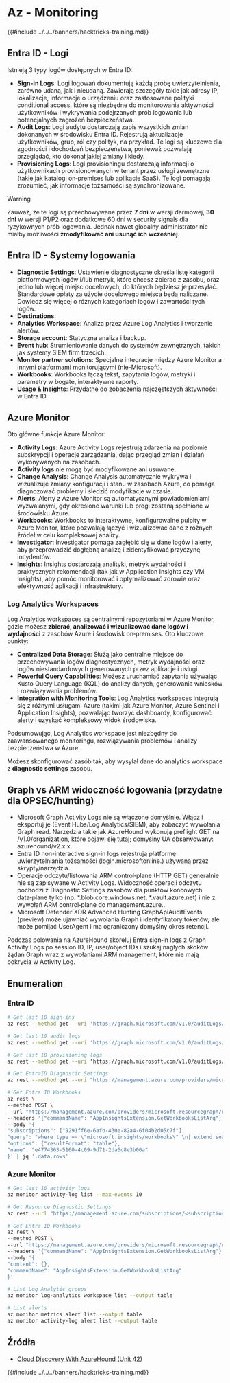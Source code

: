 # Az - Monitoring

{{#include ../../../banners/hacktricks-training.md}}

## Entra ID - Logi

Istnieją 3 typy logów dostępnych w Entra ID:

- **Sign-in Logs**: Logi logowań dokumentują każdą próbę uwierzytelnienia, zarówno udaną, jak i nieudaną. Zawierają szczegóły takie jak adresy IP, lokalizacje, informacje o urządzeniu oraz zastosowane polityki conditional access, które są niezbędne do monitorowania aktywności użytkowników i wykrywania podejrzanych prób logowania lub potencjalnych zagrożeń bezpieczeństwa.
- **Audit Logs**: Logi audytu dostarczają zapis wszystkich zmian dokonanych w środowisku Entra ID. Rejestrują aktualizacje użytkowników, grup, ról czy polityk, na przykład. Te logi są kluczowe dla zgodności i dochodzeń bezpieczeństwa, ponieważ pozwalają przeglądać, kto dokonał jakiej zmiany i kiedy.
- **Provisioning Logs**: Logi provisioningu dostarczają informacji o użytkownikach provisionowanych w tenant przez usługi zewnętrzne (takie jak katalogi on‑premises lub aplikacje SaaS). Te logi pomagają zrozumieć, jak informacje tożsamości są synchronizowane.

> [!WARNING]
> Zauważ, że te logi są przechowywane przez **7 dni** w wersji darmowej, **30 dni** w wersji P1/P2 oraz dodatkowe 60 dni w security signals dla ryzykownych prób logowania. Jednak nawet globalny administrator nie miałby możliwości **zmodyfikować ani usunąć ich wcześniej**.

## Entra ID - Systemy logowania

- **Diagnostic Settings**: Ustawienie diagnostyczne określa listę kategorii platformowych logów i/lub metryk, które chcesz zbierać z zasobu, oraz jedno lub więcej miejsc docelowych, do których będziesz je przesyłać. Standardowe opłaty za użycie docelowego miejsca będą naliczane. Dowiedz się więcej o różnych kategoriach logów i zawartości tych logów.
- **Destinations**:
- **Analytics Workspace**: Analiza przez Azure Log Analytics i tworzenie alertów.
- **Storage account**: Statyczna analiza i backup.
- **Event hub**: Strumieniowanie danych do systemów zewnętrznych, takich jak systemy SIEM firm trzecich.
- **Monitor partner solutions**: Specjalne integracje między Azure Monitor a innymi platformami monitorującymi (nie-Microsoft).
- **Workbooks**: Workbooks łączą tekst, zapytania logów, metryki i parametry w bogate, interaktywne raporty.
- **Usage & Insights**: Przydatne do zobaczenia najczęstszych aktywności w Entra ID

## Azure Monitor

Oto główne funkcje Azure Monitor:

- **Activity Logs**: Azure Activity Logs rejestrują zdarzenia na poziomie subskrypcji i operacje zarządzania, dając przegląd zmian i działań wykonywanych na zasobach.
- **Activity logs** nie mogą być modyfikowane ani usuwane.
- **Change Analysis**: Change Analysis automatycznie wykrywa i wizualizuje zmiany konfiguracji i stanu w zasobach Azure, co pomaga diagnozować problemy i śledzić modyfikacje w czasie.
- **Alerts**: Alerty z Azure Monitor są automatycznymi powiadomieniami wyzwalanymi, gdy określone warunki lub progi zostaną spełnione w środowisku Azure.
- **Workbooks**: Workbooks to interaktywne, konfigurowalne pulpity w Azure Monitor, które pozwalają łączyć i wizualizować dane z różnych źródeł w celu kompleksowej analizy.
- **Investigator**: Investigator pomaga zagłębić się w dane logów i alerty, aby przeprowadzić dogłębną analizę i zidentyfikować przyczynę incydentów.
- **Insights**: Insights dostarczają analityki, metryk wydajności i praktycznych rekomendacji (tak jak w Application Insights czy VM Insights), aby pomóc monitorować i optymalizować zdrowie oraz efektywność aplikacji i infrastruktury.

### Log Analytics Workspaces

Log Analytics workspaces są centralnymi repozytoriami w Azure Monitor, gdzie możesz **zbierać, analizować i wizualizować dane logów i wydajności** z zasobów Azure i środowisk on‑premises. Oto kluczowe punkty:

- **Centralized Data Storage**: Służą jako centralne miejsce do przechowywania logów diagnostycznych, metryk wydajności oraz logów niestandardowych generowanych przez aplikacje i usługi.
- **Powerful Query Capabilities**: Możesz uruchamiać zapytania używając Kusto Query Language (KQL) do analizy danych, generowania wniosków i rozwiązywania problemów.
- **Integration with Monitoring Tools**: Log Analytics workspaces integrują się z różnymi usługami Azure (takimi jak Azure Monitor, Azure Sentinel i Application Insights), pozwalając tworzyć dashboardy, konfigurować alerty i uzyskać kompleksowy widok środowiska.

Podsumowując, Log Analytics workspace jest niezbędny do zaawansowanego monitoringu, rozwiązywania problemów i analizy bezpieczeństwa w Azure.

Możesz skonfigurować zasób tak, aby wysyłał dane do analytics workspace z **diagnostic settings** zasobu.

## Graph vs ARM widoczność logowania (przydatne dla OPSEC/hunting)

- Microsoft Graph Activity Logs nie są włączone domyślnie. Włącz i eksportuj je (Event Hubs/Log Analytics/SIEM), aby zobaczyć wywołania Graph read. Narzędzia takie jak AzureHound wykonują preflight GET na /v1.0/organization, które pojawi się tutaj; domyślny UA obserwowany: azurehound/v2.x.x.
- Entra ID non-interactive sign-in logs rejestrują platformę uwierzytelniania tożsamości (login.microsoftonline.<tld>) używaną przez skrypty/narzędzia.
- Operacje odczytu/listowania ARM control‑plane (HTTP GET) generalnie nie są zapisywane w Activity Logs. Widoczność operacji odczytu pochodzi z Diagnostic Settings zasobów dla punktów końcowych data‑plane tylko (np. *.blob.core.windows.net, *.vault.azure.net) i nie z wywołań ARM control‑plane do management.azure.<tld>.
- Microsoft Defender XDR Advanced Hunting GraphApiAuditEvents (preview) może ujawniać wywołania Graph i identyfikatory tokenów, ale może pomijać UserAgent i ma ograniczony domyślny okres retencji.

Podczas polowania na AzureHound skoreluj Entra sign‑in logs z Graph Activity Logs po session ID, IP, user/object IDs i szukaj nagłych skoków żądań Graph wraz z wywołaniami ARM management, które nie mają pokrycia w Activity Log.

## Enumeration

### Entra ID
```bash
# Get last 10 sign-ins
az rest --method get --uri 'https://graph.microsoft.com/v1.0/auditLogs/signIns?$top=10'

# Get last 10 audit logs
az rest --method get --uri 'https://graph.microsoft.com/v1.0/auditLogs/directoryAudits?$top=10'

# Get last 10 provisioning logs
az rest --method get --uri ‘https://graph.microsoft.com/v1.0/auditLogs/provisioning?$top=10’

# Get EntraID Diagnostic Settings
az rest --method get --uri "https://management.azure.com/providers/microsoft.aadiam/diagnosticSettings?api-version=2017-04-01-preview"

# Get Entra ID Workbooks
az rest \
--method POST \
--url "https://management.azure.com/providers/microsoft.resourcegraph/resources?api-version=2021-03-01" \
--headers '{"commandName": "AppInsightsExtension.GetWorkbooksListArg"}' \
--body '{
"subscriptions": ["9291ff6e-6afb-430e-82a4-6f04b2d05c7f"],
"query": "where type =~ \"microsoft.insights/workbooks\" \n| extend sourceId = tostring(properties.sourceId) \n| where sourceId =~ \"Azure Active Directory\" \n| extend DisplayName = tostring(properties.displayName) \n| extend WorkbookType = tostring(properties.category), LastUpdate = todatetime(properties.timeModified) \n| where WorkbookType == \"workbook\"\n| project DisplayName, name, resourceGroup, kind, location, id, type, subscriptionId, tags, WorkbookType, LastUpdate, identity, properties",
"options": {"resultFormat": "table"},
"name": "e4774363-5160-4c09-9d71-2da6c8e3b00a"
}' | jq '.data.rows'
```
### Azure Monitor
```bash
# Get last 10 activity logs
az monitor activity-log list --max-events 10

# Get Resource Diagnostic Settings
az rest --url "https://management.azure.com/subscriptions/<subscription-id>/resourceGroups/<res-group>/providers/Microsoft.DocumentDb/databaseAccounts/<db-name>/providers/microsoft.insights/diagnosticSettings?api-version=2021-05-01-preview"

# Get Entra ID Workbooks
az rest \
--method POST \
--url "https://management.azure.com/providers/microsoft.resourcegraph/resources?api-version=2021-03-01" \
--headers '{"commandName": "AppInsightsExtension.GetWorkbooksListArg"}' \
--body '{
"content": {},
"commandName": "AppInsightsExtension.GetWorkbooksListArg"
}'

# List Log Analytic groups
az monitor log-analytics workspace list --output table

# List alerts
az monitor metrics alert list --output table
az monitor activity-log alert list --output table
```
## Źródła
- [Cloud Discovery With AzureHound (Unit 42)](https://unit42.paloaltonetworks.com/threat-actor-misuse-of-azurehound/)

{{#include ../../../banners/hacktricks-training.md}}
